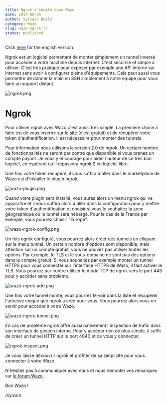 ```yaml
---
title: Ngrok s'invite dans Wazo
date: 2017-05-26
author: Sylvain Boily
category: Wazo
slug: wazo-ngrok-fr
status: published
---
```


Click [here](https://wazo-platform.org/blog/wazo-ngrok-en) for the english version.

Ngrok est un logiciel permettant de monter simplement un tunnel inversé pour accéder à votre machine depuis internet. C'est sécurisé et simple à utiliser. C'est très pratique pour exposer par exemple une API interne sur internet sans avoir à configurer pleins d'équipements. Cela peut aussi vous permettre de donner la main en SSH simplement à notre équipe pour vous faire un support distant.

![ngrok.png](../../images/blog/wazo-ngrok/ngrok.png 'Ngrok website')

# Ngrok

Pour utiliser ngrok avec Wazo c'est aussi très simple. La première chose à faire est de vous inscrire sur le [site](https://ngrok.com) (c'est gratuit) et de récupérer votre token d'authentification. Il est nécessaire pour monter des tunnels.

Pour information nous utilisons la version 2.0 de ngrok. Un certain nombre de fonctionnalités ne seront par contre que disponible si vous prenez un compte payant. Je vous y encourage pour aider l'auteur de ce très bon logiciel, en espérant qu'il repassera ngrok 2 en logiciel libre.

Une fois votre token récupéré, il vous suffira d'aller dans le marketplace de Wazo est d'installer le plugin ngrok.

![wazo-plugin.png](../../images/blog/wazo-ngrok/wazo-plugin.png 'Wazo ngrok plugin')

Quand votre plugin sera installé, vous aurez alors un menu ngrok qui va apparaître et il vous suffira alors d'aller dans la configuration pour y mettre votre token d'authentification et choisir si vous le souhaitez la zone géographique où le tunnel sera hébergé. Pour le cas de la France par exemple, vous pourrez choisir "Europe".

![wazo-ngrok-config.png](../../images/blog/wazo-ngrok/wazo-ngrok-config.png 'Wazo ngrok config')

Un fois ngrok configuré, vous pourrez alors créer des tunnels en cliquant sur le menu tunnel. Un certain nombre d'options sont disponible, mais attention sur un compte gratuit, vous ne pouvez pas utiliser toutes les options. Par exemple, le TLS et le sous-domaine ne sont pas des options dans le compte gratuit. Si vous souhaitez par exemple monter un tunnel HTTPS pour vous connecter sur l'interface HTTPS de Wazo, il faut activer le TLS. Vous pourrez par contre utiliser le mode TCP de ngrok vers le port 443 pour y accéder sans problème.

![wazo-ngrok-add.png](../../images/blog/wazo-ngrok/wazo-ngrok-add.png 'Wazo ngrok add tunnel')

Une fois votre tunnel monté, vous pourrez le voir dans la liste et récupérer l'adresse unique que ngrok a créé pour vous. Vous pourrez alors vous en servir pour accéder à votre Wazo.

![wazo-ngrok-tunnel.png](../../images/blog/wazo-ngrok/wazo-ngrok-tunnel.png 'Wazo ngrok tunnel')

En cas de problème ngrok offre aussi nativement l'inspection de trafic dans son interface de gestion interne. Pour y accéder rien de plus simple, il suffit de créer un tunnel HTTP sur le port 4040 et de vous y connecter.

![ngrok-inspect.png](../../images/blog/wazo-ngrok/ngrok-inspect.png 'Ngrok inspect')

Je vous laisse découvrir ngrok et profiter de sa simplicité pour vous connecter à votre Wazo.

N'hésitez pas à communiquer avec nous et nous remonter vos remarques sur [le forum Wazo](https://wazo-platform.discourse.group).

Bon Wazo !

/sylvain
